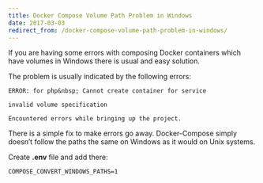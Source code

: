 ```yaml
---
title: Docker Compose Volume Path Problem in Windows
date: 2017-03-03
redirect_from: /docker-compose-volume-path-problem-in-windows/
---
```

If you are having some errors with composing Docker containers which have volumes in Windows there is usual and easy solution.

The problem is usually indicated by the following errors:

```
ERROR: for php&nbsp; Cannot create container for service
```

```
invalid volume specification
```

```
Encountered errors while bringing up the project.
```

There is a simple fix to make errors go away. Docker-Compose simply doesn’t follow the paths the same on Windows as it would on Unix systems.

Create **.env** file and add there:

```
COMPOSE_CONVERT_WINDOWS_PATHS=1
```